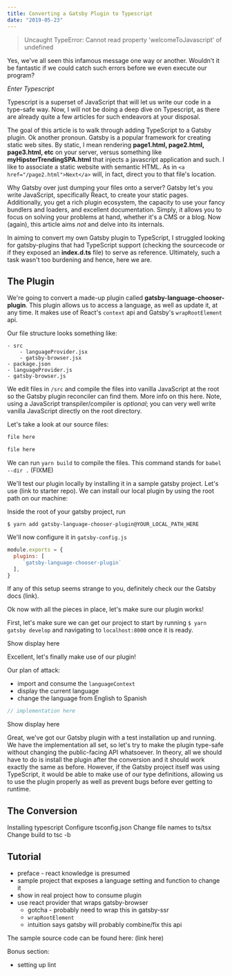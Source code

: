 ```yaml
---
title: Converting a Gatsby Plugin to Typescript
date: "2019-05-23"
---
```

> Uncaught TypeError: Cannot read property 'welcomeToJavascript' of undefined 

Yes, we've all seen this infamous message one way or another. Wouldn't it be fantastic if we could catch such errors before we even execute our program? 

*Enter Typescript*

Typescript is a superset of JavaScript that will let us write our code in a type-safe way. Now, I will not be doing a deep dive on Typescript, as there are already quite a few articles for such endeavors at your disposal.

The goal of this article is to walk through adding TypeScript to a Gatsby plugin. Ok another pronoun. Gatsby is a popular framework for creating static web sites. By static, I mean rendering **page1.html, page2.html, page3.html, etc** on your server, versus something like **myHipsterTrendingSPA.html** that injects a javascript application and such. I like to associate a static website with semantic HTML. As in `<a href="/page2.html">Next</a>` will, in fact, direct you to that file's location.

Why Gatsby over just dumping your files onto a server? Gatsby let's you write JavaScript, specifically React, to create your static pages. Additionally, you get a rich plugin ecosystem, the capacity to use your fancy bundlers and loaders, and excellent documentation. Simply, it allows you to focus on solving your problems at hand, whether it's a CMS or a blog. Now (again), this article aims *not* and delve into its internals.  

In aiming to convert my own Gatsby plugin to TypeScript, I struggled looking for gatsby-plugins that had TypeScript support (checking the sourcecode or if they exposed an **index.d.ts** file) to serve as reference. Ultimately, such a task wasn't too burdening and hence, here we are.

## The Plugin

We're going to convert a made-up plugin called **gatsby-language-chooser-plugin**. This plugin allows us to access a language, as well as update it, at any time. It makes use of React's `context` api and Gatsby's `wrapRootElement` api.

Our file structure looks something like:

```
- src
    - languageProvider.jsx
    - gatsby-browser.jsx
- package.json
- languageProvider.js
- gatsby-browser.js
```

We edit files in `/src` and compile the files into vanilla JavaScript at the root so the Gatsby plugin reconciler can find them. More info on this here. Note, using a JavaScript transpiler/compiler is *optional*; you can very well write vanilla JavaScript directly on the root directory.

Let's take a look at our source files:

```javascript
file here
```

```javascript
file here
```

We can run `yarn build` to compile the files. This command stands for `babel --dir .` (FIXME)

We'll test our plugin locally by installing it in a sample gatsby project. Let's use (link to starter repo). We can install our local plugin by using the root path on our machine: 

Inside the root of your gatsby project, run 

`$ yarn add gatsby-language-chooser-plugin@YOUR_LOCAL_PATH_HERE` 

We'll now configure it in `gatsby-config.js`

```javascript
module.exports = {
  plugins: [
     `gatsby-language-chooser-plugin`
  ],
}
```

If any of this setup seems strange to you, definitely check our the Gatsby docs (link).

Ok now with all the pieces in place, let's make sure our plugin works!

First, let's make sure we can get our project to start by running `$ yarn gatsby develop` and navigating to `localhost:8000` once it is ready.

Show display here

Excellent, let's finally make use of our plugin!

Our plan of attack:

- import and consume the `languageContext`
- display the current language
- change the language from English to Spanish

```javascript
// implementation here
```

Show display here

Great, we've got our Gatsby plugin with a test installation up and running. We have the implementation all set, so let's try to make the plugin type-safe without changing the public-facing API whatsoever. In theory, all we should have to do is install the plugin after the conversion and it should work exactly the same as before. However, if the Gatsby project itself was using TypeScript, it would be able to make use of our type definitions, allowing us to use the plugin properly as well as prevent bugs before ever getting to runtime.

## The Conversion

Installing typescript
Configure tsconfig.json
Change file names to ts/tsx
Change build to tsc -b
    
## Tutorial

- preface - react knowledge is presumed
- sample project that exposes a language setting and function to change it
- show in real project how to consume plugin
- use react provider that wraps gatsby-browser
    - gotcha - probably need to wrap this in gatsby-ssr
    - `wrapRootElement`
    - intuition says gatsby will probably combine/fix this api

The sample source code can be found here: (link here)
    
 Bonus section:
- setting up lint
